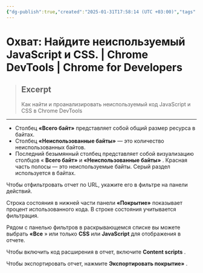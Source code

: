 ```yaml
---
{"dg-publish":true,"created":"2025-01-31T17:58:14 (UTC +03:00)","tags":[],"source":"https://developer.chrome.com/docs/devtools/coverage?hl=ru","author":"Kayce Basques","permalink":"/proekty/extentions/dev-tools/coverage/","dgPassFrontmatter":true}
---
```



# Охват: Найдите неиспользуемый JavaScript и CSS.  |  Chrome DevTools  |  Chrome for Developers

> ## Excerpt
> Как найти и проанализировать неиспользуемый код JavaScript и CSS в Chrome DevTools

---

-   Столбец **«Всего байт»** представляет собой общий размер ресурса в байтах.
-   Столбец **«Неиспользованные байты»** — это количество неиспользованных байтов.
-   Последний безымянный столбец представляет собой визуализацию столбцов « **Всего байт»** и **«Неиспользованные байты»** . Красная часть полосы — это неиспользуемые байты. Серый раздел используется в байтах.

Чтобы отфильтровать отчет по URL, укажите его в фильтре на панели действий.

Строка состояния в нижней части панели **«Покрытие»** показывает процент использованного кода. В строке состояния учитывается фильтрация.

Рядом с панелью фильтров в раскрывающемся списке вы можете выбрать **«Все** » или только **CSS** или **JavaScript** для отображения в отчете.

Чтобы включить код расширения в отчет, включите **Content scripts** .

Чтобы экспортировать отчет, нажмите **Экспортировать покрытие»** . 